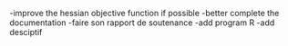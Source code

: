 -improve the hessian objective function if possible
-better complete the documentation
-faire son rapport de soutenance
-add program R
-add desciptif
